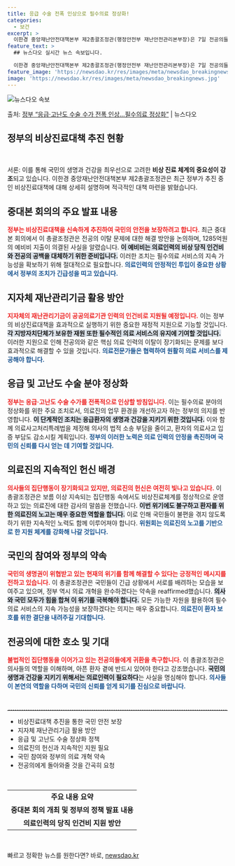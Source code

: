 ```yaml
---
title: 응급 수술 전폭 인상으로 필수의료 정상화!
categories:
  - 보건
excerpt: >
  이한경 중앙재난안전대책본부 제2총괄조정관(행정안전부 재난안전관리본부장)은 7일 전공의들의 이탈이 장기화됨에 …
feature_text: >
  ## 뉴스다오 실시간 뉴스 속보입니다.

  이한경 중앙재난안전대책본부 제2총괄조정관(행정안전부 재난안전관리본부장)은 7일 전공의들의 이탈이 장기화됨에 …
feature_image: 'https://newsdao.kr/res/images/meta/newsdao_breakingnews.jpg'
image: 'https://newsdao.kr/res/images/meta/newsdao_breakingnews.jpg'
---
```


![뉴스다오 속보](https://newsdao.kr/res/images/meta/newsdao_breakingnews.jpg)

<p>출처: <a href="https://newsdao.kr/3290" rel="dofollow">정부 “응급·고난도 수술 수가 전폭 인상…필수의료 정상화”</a> | 뉴스다오</p>

<h2 data-ke-size="size26">정부의 비상진료대책 추진 현황</h2>

<p data-ke-size="size16">&nbsp;</p>

서론: 이를 통해 국민의 생명과 건강을 최우선으로 고려한 **비상 진료 체계의 중요성이 강조**되고 있습니다. 이한경 중앙재난안전대책본부 제2총괄조정관은 최근 정부가 추진 중인 비상진료대책에 대해 상세히 설명하며 적극적인 대책 마련을 밝혔습니다.

<h2>중대본 회의의 주요 발표 내용</h2>

<b><span style="color: #ee2323;">정부는 비상진료대책을 신속하게 추진하여 국민의 안전을 보장하려고 합니다.</span></b> 최근 중대본 회의에서 이 총괄조정관은 전공의 이탈 문제에 대한 해결 방안을 논의하며, 1285억원의 예비비 지출이 의결된 사실을 알렸습니다. <b><span style="background-color: #21538527;">이 예비비는 의료인력의 비상 당직 인건비와 전공의 공백을 대체하기 위한 준비입니다.</span></b> 이러한 조치는 필수의료 서비스의 지속 가능성을 확보하기 위해 절대적으로 필요합니다. <b><span style="color: #1a5490;">의료인력의 안정적인 투입이 중요한 상황에서 정부의 조치가 긴급성을 띠고 있습니다.</span></b>

<h2>지자체 재난관리기금 활용 방안</h2>

<b><span style="color: #ee2323;">지자체의 재난관리기금이 공공의료기관 인력의 인건비로 지원될 예정입니다.</span></b> 이는 정부의 비상진료대책을 효과적으로 실행하기 위한 중요한 재정적 지원으로 기능할 것입니다. <b><span style="background-color: #21538527;">각 지방자치단체가 보유한 재원 또한 필수적인 의료 서비스의 유지에 기여할 것입니다.</span></b> 이러한 지원으로 인해 전공의와 같은 핵심 의료 인력의 이탈이 장기화되는 문제를 보다 효과적으로 해결할 수 있을 것입니다. <b><span style="color: #1a5490;">의료전문가들은 협력하여 원활히 의료 서비스를 제공해야 합니다.</span></b>

<h2>응급 및 고난도 수술 분야 정상화</h2>

<b><span style="color: #ee2323;">정부는 응급·고난도 수술 수가를 전폭적으로 인상할 방침입니다.</span></b> 이는 필수의료 분야의 정상화를 위한 주요 조치로서, 의료진의 업무 환경을 개선하고자 하는 정부의 의지를 반영합니다. <b><span style="background-color: #21538527;">이 단계적인 조치는 응급환자의 생명과 건강을 지키기 위한 것입니다.</span></b> 이와 함께 의료사고처리특례법을 제정해 의사의 법적 소송 부담을 줄이고, 환자의 의료사고 입증 부담도 감소시킬 계획입니다. <b><span style="color: #1a5490;">정부의 이러한 노력은 의료 인력의 안정을 촉진하며 국민의 신뢰를 다시 얻는 데 기여할 것입니다.</span></b>

<h2>의료진의 지속적인 헌신 배경</h2>

<b><span style="color: #ee2323;">의사들의 집단행동이 장기화되고 있지만, 의료진의 헌신은 여전히 빛나고 있습니다.</span></b> 이 총괄조정관은 보름 이상 지속되는 집단행동 속에서도 비상진료체계를 정상적으로 운영하고 있는 의료진에 대한 감사의 말씀을 전했습니다. <b><span style="background-color: #21538527;">이번 위기에도 불구하고 환자를 위한 의료진의 노고는 매우 중요한 역할을 합니다.</span></b> 이로 인해 국민들이 불편을 겪지 않도록 하기 위한 지속적인 노력도 함께 이루어져야 합니다. <b><span style="color: #1a5490;">위원회는 의료진의 노고를 기반으로 한 지원 체계를 강화해 나갈 것입니다.</span></b>

<h2>국민의 참여와 정부의 약속</h2>

<b><span style="color: #ee2323;">국민의 생명권이 위협받고 있는 현재의 위기를 함께 해결할 수 있다는 긍정적인 메시지를 전하고 있습니다.</span></b> 이 총괄조정관은 국민들이 긴급 상황에서 서로를 배려하는 모습을 보여주고 있으며, 정부 역시 의료 개혁을 완수하겠다는 약속을 reaffirmed했습니다. <b><span style="background-color: #21538527;">의사와 국민 모두가 힘을 합쳐 이 위기를 극복해야 합니다.</span></b> 모든 가능한 자원을 활용하여 필수의료 서비스의 지속 가능성을 보장하겠다는 의지는 매우 중요합니다. <b><span style="color: #1a5490;">의료진이 환자 보호를 위한 결단을 내려주길 기대합니다.</span></b>

<h2>전공의에 대한 호소 및 기대</h2>

<b><span style="color: #ee2323;">불법적인 집단행동을 이어가고 있는 전공의들에게 귀환을 촉구합니다.</span></b> 이 총괄조정관은 의사들의 역할을 이해하며, 아픈 환자 곁에 반드시 있어야 한다고 강조했습니다. <b><span style="background-color: #21538527;">국민의 생명과 건강을 지키기 위해서는 의료인력이 필요하다</span></b>는 사실을 명심해야 합니다. <b><span style="color: #1a5490;">의사들이 본연의 역할을 다하며 국민의 신뢰를 얻게 되기를 진심으로 바랍니다.</span></b>

<p data-ke-size="size16">&nbsp;</p>
<hr style="border-top: 1px dashed #ccc;"/>
<ul>
    <li>비상진료대책 추진을 통한 국민 안전 보장</li>
    <li>지자체 재난관리기금 활용 방안</li>
    <li>응급 및 고난도 수술 정상화 정책</li>
    <li>의료진의 헌신과 지속적인 지원 필요</li>
    <li>국민 참여와 정부의 의료 개혁 약속</li>
    <li>전공의에게 돌아와줄 것을 간곡히 요청</li>
</ul>
<p data-ke-size="size16">&nbsp;</p>
<table style="width: 100%;">
    <tr>
        <td style="text-align: center; height: 17px;"><b>주요 내용 요약</b></td>
    </tr>
    <tr>
        <td style="text-align: center; height: 17px;"><b>중대본 회의 개최 및 정부의 정책 발표 내용</b></td>
    </tr>
    <tr>
        <td style="text-align: center; height: 17px;"><b>의료인력의 당직 인건비 지원 방안</b></td>
    </tr>
</table>
<p data-ke-size="size16">&nbsp;</p> 

빠르고 정확한 뉴스를 원한다면? 바로, <a href="https://newsdao.kr" rel="dofollow">newsdao.kr</a>


